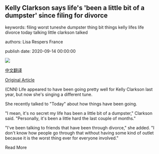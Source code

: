 ## Kelly Clarkson says life's 'been a little bit of a dumpster' since filing for divorce

keywords: filing worst tuneshe dumpster thing bit things kelly lifes life divorce today talking little clarkson talked

authors: Lisa Respers France

publish date: 2020-09-14 00:00:00

![](https://cdn.cnn.com/cnnnext/dam/assets/200611120139-kelly-clarkson-brandon-blackstock-super-tease.jpg)

[中文翻译](Kelly%20Clarkson%20says%20life%27s%20%27been%20a%20little%20bit%20of%20a%20dumpster%27%20since%20filing%20for%20divorce_zh.md)

[Original Article](https://edition.cnn.com/2020/09/14/entertainment/kelly-clarkson-divorce-trnd/index.html)

(CNN) Life appeared to have been going pretty well for Kelly Clarkson last year, but now she's singing a different tune.

She recently talked to "Today" about how things have been going.

"I mean, it's no secret my life has been a little bit of a dumpster," Clarkson said. "Personally, it's been a little hard the last couple of months."

"I've been talking to friends that have been through divorce," she added. "I don't know how people go through that without having some kind of outlet because it is the worst thing ever for everyone involved."

Read More